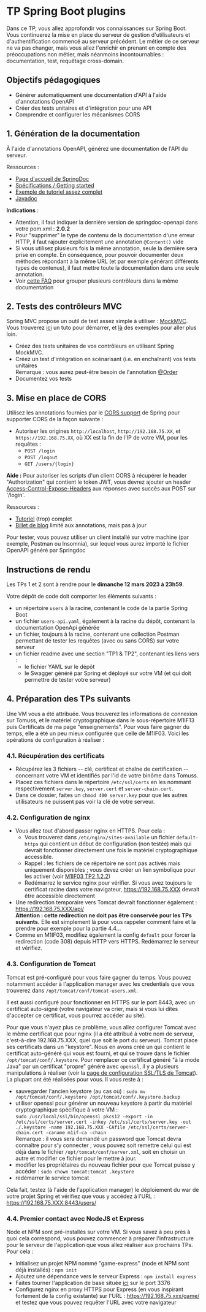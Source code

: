 # TP Spring Boot plugins

Dans ce TP, vous allez approfondir vos connaissances sur Spring Boot. Vous continuerez la mise en place du serveur de gestion d'utilisateurs et d'authentification commencé au serveur précédent. Le métier de ce serveur ne va pas changer, mais vous allez l'enrichir en prenant en compte des préoccupations non métier, mais néanmoins incontournables : documentation, test, requêtage cross-domain.

## Objectifs pédagogiques

- Générer automatiquement une documentation d'API à l'aide d'annotations OpenAPI
- Créer des tests unitaires et d'intégration pour une API
- Comprendre et configurer les mécanismes CORS

## 1. Génération de la documentation

&Agrave; l'aide d'annotations OpenAPI, générez une documentation de l'API du serveur.

Ressources :
- [Page d'accueil de SpringDoc](https://springdoc.org/v2/)
- [Spécifications / Getting started](https://github.com/springdoc/springdoc-openapi)
- [Exemple de tutoriel assez complet](https://github.com/swagger-api/swagger-core/wiki/Swagger-2.X---Annotations)
- [Javadoc](http://docs.swagger.io/swagger-core/v2.1.1/apidocs/)

**Indications** :
- Attention, il faut indiquer la dernière version de springdoc-openapi dans votre pom.xml : **2.0.2**
- Pour "supprimer" le type de contenu de la documentation d'une erreur HTTP, il faut rajouter explicitement une annotation `@Content()` vide
- Si vous utilisez plusieurs fois la même annotation, seule la dernière sera prise en compte. En conséquence, pour pouvoir documenter deux méthodes répondant à la même URL (et par exemple générant différents types de contenus), il faut mettre toute la documentation dans une seule annotation.
- Voir [cette FAQ](https://springdoc.org/#can-i-customize-openapi-object-programmatically) pour grouper plusieurs contrôleurs dans la même documentation

## 2. Tests des contrôleurs MVC

Spring MVC propose un outil de test assez simple à utiliser : [MockMVC](https://docs.spring.io/spring-framework/docs/current/reference/html/testing.html#spring-mvc-test-framework). Vous trouverez [ici](https://spring.io/guides/gs/testing-web/) un tuto pour démarrer, et [là](https://www.baeldung.com/integration-testing-in-spring) des exemples pour aller plus loin.

- Créez des tests unitaires de vos contrôleurs en utilisant Spring MockMVC.
- Créez un test d'intégration en scénarisant (i.e. en enchaînant) vos tests unitaires<br>
Remarque : vous aurez peut-être besoin de l'annotation [@Order](https://junit.org/junit5/docs/5.4.0-RC1/api/org/junit/jupiter/api/Order.html)
- Documentez vos tests

## 3. Mise en place de CORS

Utilisez les annotations fournies par le [CORS support](https://jira.spring.io/browse/SPR-9278?redirect=false) de Spring pour supporter CORS de la façon suivante :
- Autoriser les origines `http://localhost`, `http://192.168.75.XX`, et `https://192.168.75.XX`, où XX est la fin de l'IP de votre VM, pour les requêtes :
  - `POST /login`
  - `POST /logout`
  - `GET /users/{login}`

**Aide :** Pour autoriser les scripts d'un client CORS à récupérer le header "Authorization" qui contient le token JWT, vous devrez ajouter un header [Access-Control-Expose-Headers](https://developer.mozilla.org/en-US/docs/Web/HTTP/Headers/Access-Control-Expose-Headers) aux réponses avec succès aux POST sur '/login'.

Ressources :
- [Tutoriel](https://spring.io/guides/gs/rest-service-cors/) (trop) complet
- [Billet de blog](https://spring.io/blog/2015/06/08/cors-support-in-spring-framework) limité aux annotations, mais pas à jour

Pour tester, vous pouvez utiliser un client installé sur votre machine (par exemple, Postman ou Insomnia), sur lequel vous aurez importé le fichier OpenAPI généré par Springdoc

## Instructions de rendu

Les TPs 1 et 2 sont à rendre pour le **dimanche 12 mars 2023 à 23h59**.

Votre dépôt de code doit comporter les éléments suivants :
- un répertoire `users` à la racine, contenant le code de la partie Spring Boot
- un fichier `users-api.yaml`, également à la racine du dépôt, contenant la documentation OpenApi générée
- un fichier, toujours à la racine, contenant une collection Postman permettant de tester les requêtes (avec ou sans CORS) sur votre serveur
- un fichier readme avec une section "TP1 & TP2", contenant les liens vers :
  - le fichier YAML sur le dépôt
  - le Swagger généré par Spring et déployé sur votre VM (et qui doit permettre de tester votre serveur)

## 4. Préparation des TPs suivants

Une VM vous a été attribuée. Vous trouverez les informations de connexion sur Tomuss, et le matériel cryptographique dans le sous-répertoire M1IF13 puis Certificats de ma page "enseignements". Pour vous faire gagner du temps, elle a été un peu mieux configurée que celle de M1IF03. Voici les opérations de configuration à réaliser :

### 4.1. Récupération des certificats

- Récupérez les 3 fichiers -- clé, certificat et chaîne de certification -- concernant votre VM et identifiés par l'id de votre binôme dans Tomuss.
- Placez ces fichiers dans le répertoire `/etc/ssl/certs` en les nommant respectivement `server.key`, `server.cert` et `server-chain.cert`.
- Dans ce dossier, faites un `chmod 400 server.key` pour que les autres utilisateurs ne puissent pas voir la clé de votre serveur.

### 4.2. Configuration de nginx

- Vous allez tout d'abord passer nginx en HTTPS. Pour cela :
  - Vous trouverez dans `/etc/nginx/sites-available` un fichier `default-https` qui contient un début de configuration (non testée) mais qui devrait fonctionner directement une fois le matériel cryptographique accessible.
  - Rappel : les fichiers de ce répertoire ne sont pas activés mais uniquement disponibles ; vous devez créer un lien symbolique pour les activer (voir [M1IF03 TP2 1.2.2](https://perso.liris.cnrs.fr/lionel.medini/enseignement/M1IF03/#md=TP/md/TP2&p=122-mise-en-place-dun-nouveau-site))
  - Redémarrez le service nginx pour vérifier. Si vous avez toujours le certificat racine dans votre navigateur, https://192.168.75.XXX devrait être accessible directement
- Une redirection temporaire vers Tomcat devrait fonctionner également : https://192.168.75.XXX/api/ <br>
**Attention : cette redirection ne doit pas être conservée pour les TPs suivants.** Elle est simplement là pour vous rappeler comment faire et la prendre pour exemple pour la partie 4.4...
- Comme en M1IF03, modifiez également la config `default` pour forcer la redirection (code 308) depuis HTTP vers HTTPS. Redémarrez le serveur et vérifiez.

### 4.3. Configuration de Tomcat

Tomcat est pré-configuré pour vous faire gagner du temps. Vous pouvez notamment accéder à l'application manager avec les credentials que vous trouverez dans `/opt/tomcat/conf/tomcat-users.xml`.

Il est aussi configuré pour fonctionner en HTTPS sur le port 8443, avec un certificat auto-signé (votre navigateur va crier, mais si vous lui dites d'accepter ce certificat, vous pourrez accéder au site).

Pour que vous n'ayez plus ce problème, vous allez configurer Tomcat avec le même certificat que pour nginx (il a été attribué à votre nom de serveur, c'est-à-dire 192.168.75.XXX, quel que soit le port du serveur). Tomcat place ses certificats dans un "keystore". Nous en avons créé un qui contient le certificat auto-généré qui vous est fourni, et qui se trouve dans le fichier `/opt/tomcat/conf/.keystore`. Pour remplacer ce certificat généré "à la mode Java" par un certificat "propre" généré avec `openssl`, il y a plusieurs manipulations à réaliser (voir la [page de configuration SSL/TLS de Tomcat](https://tomcat.apache.org/tomcat-7.0-doc/ssl-howto.html)). La plupart ont été réalisées pour vous. Il vous reste à :

- sauvegarder l'ancien keystore (au cas où) : `sudo mv /opt/tomcat/conf/.keystore /opt/tomcat/conf/.keystore.backup`
- utiliser openssl pour générer un nouveau keystore à partir du matériel cryptographique spécifique à votre VM :<br>
`sudo /usr/local/ssl/bin/openssl pkcs12 -export -in /etc/ssl/certs/server.cert -inkey /etc/ssl/certs/server.key -out ./.keystore -name 192.168.75.XXX -CAfile /etc/ssl/certs/server-chain.cert -caname m1if-ca -chain`<br>
Remarque : il vous sera demandé un password que Tomcat devra connaître pour s'y connecter ; vous pouvez soit remettre celui qui est déjà dans le fichier `/opt/tomcat/conf/server.xml`, soit en choisir un autre et modifier ce fichier pour le mettre à jour.
- modifier les propriétaires du nouveau fichier pour que Tomcat puisse y accéder : `sudo chown tomcat:tomcat .keystore`
- redémarrer le service tomcat

Cela fait, testez (à l'aide de l'application manager) le déploiement du war de votre projet Spring et vérifiez que vous y accédez à l'URL : https://192.168.75.XXX:8443/users/

### 4.4. Premier contact avec NodeJS et Express

Node et NPM sont pré-installés sur votre VM. Si vous savez à peu près à quoi cela correspond, vous pouvez commencer à préparer l'infrastructure pour le serveur de l'application que vous allez réaliser aux prochains TPs. Pour cela :

- Initialisez un projet NPM nommé "game-express" (node et NPM sont déjà installés) : `npm init`
- Ajoutez une dépendance vers le serveur Express : `npm install express`
- Faites tourner l'application de base située [ici](https://expressjs.com/fr/starter/hello-world.html) sur le port 3376
- Configurez nginx en proxy HTTPS pour Express (en vous inspirant fortement de la config existante) sur l'URL : https://192.168.75.xxx/game/ et testez que vous pouvez requêter l'URL avec votre navigateur
